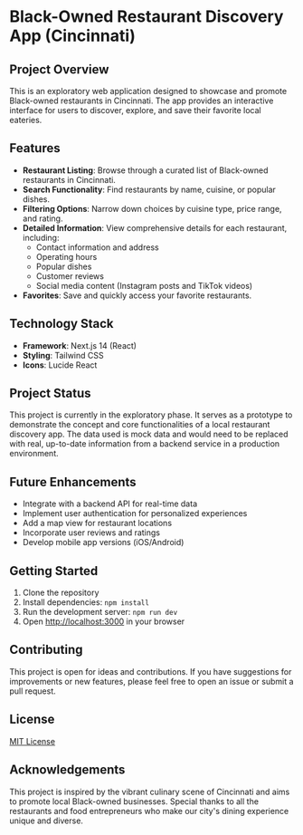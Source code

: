 # Black-Owned Restaurant Discovery App (Cincinnati)

## Project Overview

This is an exploratory web application designed to showcase and promote Black-owned restaurants in Cincinnati. The app provides an interactive interface for users to discover, explore, and save their favorite local eateries.

## Features

- **Restaurant Listing**: Browse through a curated list of Black-owned restaurants in Cincinnati.
- **Search Functionality**: Find restaurants by name, cuisine, or popular dishes.
- **Filtering Options**: Narrow down choices by cuisine type, price range, and rating.
- **Detailed Information**: View comprehensive details for each restaurant, including:
  - Contact information and address
  - Operating hours
  - Popular dishes
  - Customer reviews
  - Social media content (Instagram posts and TikTok videos)
- **Favorites**: Save and quickly access your favorite restaurants.

## Technology Stack

- **Framework**: Next.js 14 (React)
- **Styling**: Tailwind CSS
- **Icons**: Lucide React

## Project Status

This project is currently in the exploratory phase. It serves as a prototype to demonstrate the concept and core functionalities of a local restaurant discovery app. The data used is mock data and would need to be replaced with real, up-to-date information from a backend service in a production environment.

## Future Enhancements

- Integrate with a backend API for real-time data
- Implement user authentication for personalized experiences
- Add a map view for restaurant locations
- Incorporate user reviews and ratings
- Develop mobile app versions (iOS/Android)

## Getting Started

1. Clone the repository
2. Install dependencies: `npm install`
3. Run the development server: `npm run dev`
4. Open [http://localhost:3000](http://localhost:3000) in your browser

## Contributing

This project is open for ideas and contributions. If you have suggestions for improvements or new features, please feel free to open an issue or submit a pull request.

## License

[MIT License](LICENSE)

## Acknowledgements

This project is inspired by the vibrant culinary scene of Cincinnati and aims to promote local Black-owned businesses. Special thanks to all the restaurants and food entrepreneurs who make our city's dining experience unique and diverse.
